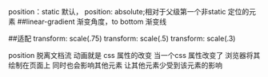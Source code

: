  position：static 默认，
 position: absolute;相对于父级第一个非static 定位的元素
 ##linear-gradient
 渐变角度，to bottom
 渐变线

 ##适配
 transform: scale(.75)
 transform: scale(.5)
 transform: scale(.3)


 position 脱离文档流
 动画就是 css 属性的改变
 当一个css 属性改变了  浏览器将其绘制在页面上  同时也会影响其他元素
 让其他元素少受到该元素的影响